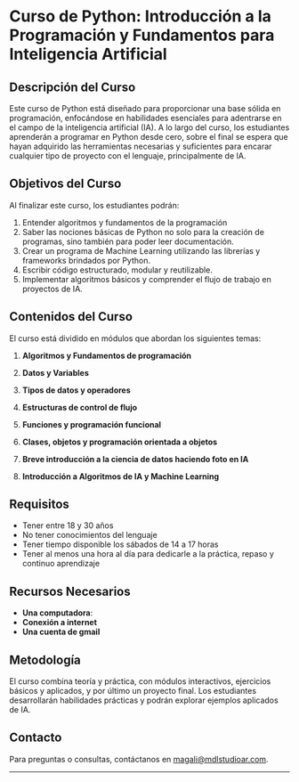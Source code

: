# Curso de Python: Introducción a la Programación y Fundamentos para Inteligencia Artificial

## Descripción del Curso

Este curso de Python está diseñado para proporcionar una base sólida en programación, enfocándose en habilidades esenciales para adentrarse en el campo de la inteligencia artificial (IA). A lo largo del curso, los estudiantes aprenderán a programar en Python desde cero, sobre el final se espera que hayan adquirido las herramientas necesarias y suficientes para encarar cualquier tipo de proyecto con el lenguaje, principalmente de IA.

## Objetivos del Curso

Al finalizar este curso, los estudiantes podrán:

1. Entender algoritmos y fundamentos de la programación
2. Saber las nociones básicas de Python no solo para la creación de programas, sino también para poder leer documentación.
3. Crear un programa de Machine Learning utilizando las librerías y frameworks brindados por Python.
4. Escribir código estructurado, modular y reutilizable.
5. Implementar algoritmos básicos y comprender el flujo de trabajo en proyectos de IA.

## Contenidos del Curso

El curso está dividido en módulos que abordan los siguientes temas:

1. **Algoritmos y Fundamentos de programación**  
  
2. **Datos y Variables**  

3. **Tipos de datos y operadores**  

4. **Estructuras de control de flujo**  

5. **Funciones y programación funcional**  

6. **Clases, objetos y programación orientada a objetos**  

7. **Breve introducción a la ciencia de datos haciendo foto en IA**  

8. **Introducción a Algoritmos de IA y Machine Learning**  

## Requisitos

- Tener entre 18 y 30 años
- No tener conocimientos del lenguaje
- Tener tiempo disponible los sábados de 14 a 17 horas
- Tener al menos una hora al día para dedicarle a la práctica, repaso y continuo aprendizaje

## Recursos Necesarios

- **Una computadora**: 
- **Conexión a internet**
- **Una cuenta de gmail**

## Metodología

El curso combina teoría y práctica, con módulos interactivos, ejercicios básicos y aplicados, y por último un proyecto final. Los estudiantes desarrollarán habilidades prácticas y podrán explorar ejemplos aplicados de IA.

## Contacto

Para preguntas o consultas, contáctanos en [magali@mdlstudioar.com](mailto:email@ejemplo.com).

---

